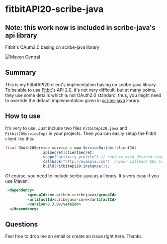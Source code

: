 # fitbitAPI20-scribe-java

## Note: this work now is included in scribe-java's api library

Fitbit's OAuth2.0 basing on scribe-java library

[![Maven Central](https://maven-badges.herokuapp.com/maven-central/com.github.scribejava/scribejava/badge.svg)](https://maven-badges.herokuapp.com/maven-central/com.github.scribejava/scribejava)

## Summary
This is my FitbitAPI20 client's implmentation basing on scribe-java library. To be able to use [Fitbit](https://dev.fitbit.com/)'s API 2.0, it's not very difficult, but at many points, they use some details which is not OAuth2.0 standard, thus, you might need to override the default implementation given in [scribe-java](https://github.com/scribejava/scribejava) library.


## How to use
It's very to use. Just include two files `FitbitApi20.java` and `Fitbit20ServiceImpl` in your projects. Then you can easily setup the Fitbit client like this:

```java
final OAuth20Service service = new ServiceBuilder(clientId)
                .apiSecret(clientSecret)
                .scope("activity profile") // replace with desired scope
                .callback("http://example.com")  //your callback URL to store and handle the authorization code sent by Fitbit
                .build(FitbitApi20.instance());
```

Of course, you need to include scribe-java as a library. It's very easy if you use Maven:

```xml
 <dependency>
          <groupId>com.github.scribejava</groupId>
          <artifactId>scribejava-core</artifactId>
          <version>5.3.0</version>
  </dependency>
```

## Questions
Feel free to drop me an email or create an issue right here. Thanks.
